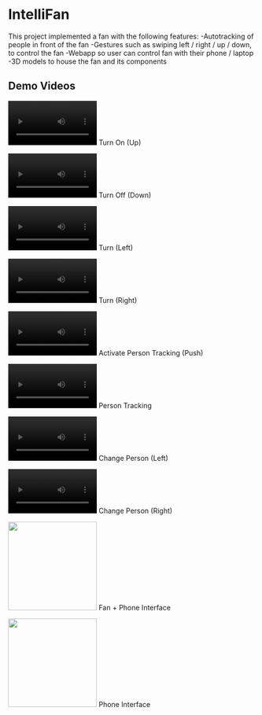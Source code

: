 # IntelliFan
This project implemented a fan with the following features:
-Autotracking of people in front of the fan
-Gestures such as swiping left / right / up / down, to control the fan
-Webapp so user can control fan with their phone / laptop
-3D models to house the fan and its components

## Demo Videos
<video src='https://github.com/user-attachments/assets/34af48d3-125a-4831-8df4-11eee752b68b' width=180></video>
Turn On (Up)

<video src='https://github.com/user-attachments/assets/2ebcd7f2-937f-46ff-b61b-a43e5f5f2be0' width=180/></video>
Turn Off (Down)

<video src='https://github.com/user-attachments/assets/a7d5c35e-6d0c-4e75-ad39-ca346158de2c' width=180/></video>
Turn (Left)

<video src='https://github.com/user-attachments/assets/9fe7959b-e4da-4ded-935b-c23732035c80' width=180/></video>
Turn (Right)

<video src='https://github.com/user-attachments/assets/fc57ce63-2856-483f-b487-e727094a77c3' width=180/></video>
Activate Person Tracking (Push)

<video src='https://github.com/user-attachments/assets/445edbf3-a660-4a0f-84dc-7d0adf8acead' width=180/></video>
Person Tracking

<video src='https://github.com/user-attachments/assets/3c885a8b-cd1f-41d3-8687-49c4ffd364c1' width=180/></video>
Change Person (Left)

<video src='https://github.com/user-attachments/assets/9f6676e9-851d-4928-b4ec-0806f0841664' width=180/></video>
Change Person (Right)

<img src='https://github.com/user-attachments/assets/4c78e68e-ed5b-43d4-a557-06008b673f71' width=180></img>
Fan + Phone Interface

<img src='https://github.com/user-attachments/assets/5e861817-e366-432e-806f-c15522aa40db' width=180></img>
Phone Interface





